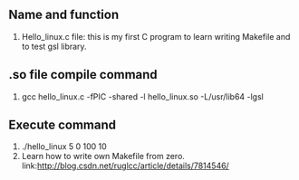 ## Name and function ##
1. Hello_linux.c file: this is my first C program to learn writing Makefile and to test gsl library.
## .so file compile command ##
1. gcc hello_linux.c -fPIC -shared -l hello_linux.so -L/usr/lib64 -lgsl
## Execute command ##
1. ./hello_linux 5 0 100 10 
2. Learn how to write own Makefile from zero. link:<http://blog.csdn.net/ruglcc/article/details/7814546/>
